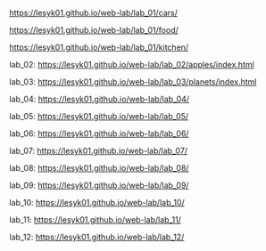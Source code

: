 https://lesyk01.github.io/web-lab/lab_01/cars/

https://lesyk01.github.io/web-lab/lab_01/food/

https://lesyk01.github.io/web-lab/lab_01/kitchen/

lab_02: https://lesyk01.github.io/web-lab/lab_02/apples/index.html

lab_03: https://lesyk01.github.io/web-lab/lab_03/planets/index.html

lab_04: https://lesyk01.github.io/web-lab/lab_04/

lab_05: https://lesyk01.github.io/web-lab/lab_05/

lab_06: https://lesyk01.github.io/web-lab/lab_06/

lab_07: https://lesyk01.github.io/web-lab/lab_07/

lab_08: https://lesyk01.github.io/web-lab/lab_08/

lab_09: https://lesyk01.github.io/web-lab/lab_09/

lab_10: https://lesyk01.github.io/web-lab/lab_10/

lab_11: https://lesyk01.github.io/web-lab/lab_11/

lab_12: https://lesyk01.github.io/web-lab/lab_12/
